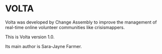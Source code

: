 VOLTA
==========

Volta was developed by Change Assembly to improve the management of real-time online volunteer communities like crisismappers.

This is Volta version 1.0.

Its main author is Sara-Jayne Farmer.